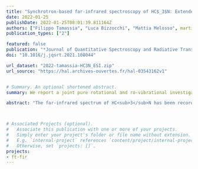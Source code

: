 ```yaml
---
title: "Synchrotron-based far-infrared spectroscopy of HC$_3$N: Extended ro-vibrational analysis and new line list up to 3360 cm$^{−1}$"
date: 2022-01-25
publishDate: 2022-01-25T08:01:39.811164Z
authors: ["Filippo Tamassia", "Luca Bizzocchi", "Mattia Melosso", martin-drumel, pirali, "Andrea Pietropolli Charmet", "Elisabetta Canè", "Luca Dore", "Iouli E. Gordon", "Jean-Claude Guillemin", "Barbara M. Giuliano", "Paola Caselli", "Silvia Alessandrini", "Vincenzo Barone", "Cristina Puzzarini"]
publication_types: ["2"]

featured: false
publication: "*Journal of Quantitative Spectroscopy and Radiative Transfer*"
doi: "10.1016/j.jqsrt.2021.108044"

url_dataset: "2022-tamassia-HC3N_ESI.zip"
url_source: "https://hal.archives-ouvertes.fr/hal-03543162v1"


# Summary. An optional shortened abstract.
summary: We report a joint pure rotational and ro-vibrational investigation of the lowest energy vibrational states of HC$_3$N.

abstract: "The far-infrared spectrum of HC<sub>3</sub>N has been recorded at high resolution between 70 and 500 cm<sup>−1</sup> using synchrotron radiation. Four prominent features, i.e., &nu;<sub>7</sub>, &nu;<sub>6</sub>−&nu;<sub>7</sub>, &nu;<sub>4</sub>−&nu;<sub>6</sub>, and 2&nu;<sub>7</sub> have been identified in the spectrum together with many associated hot bands. In addition, rotational transitions for the interacting *v*<sub>4</sub>=*v*<sub>7</sub>=1, (*v*<sub>6</sub>=2,*v*<sub>7</sub>=1), (*v*<sub>5</sub>=1,*v*<sub>7</sub>=2), and *v*<sub>7</sub>=5 vibrationally excited states have been recorded in the millimeter/submillimeter region. The newly assigned transitions, together with those reported previously, form a comprehensive data set including about 17 000 transitions, which involves almost all the vibrational states of HC<sub>3</sub>N lying below 1300 cm<sup>−1</sup> plus some excited states with energies between 2075 and 3550 cm<sup>−1</sup>. These data have been fitted to an effective Hamiltonian which takes into account rotational and vibrational *l*-type resonance effects, together with a number of anharmonic interaction terms. On average, all the analysed data are reproduced within the experimental accuracy. About 90 000 rotational and ro-vibrational transition frequencies have been computed on the basis of the spectroscopic constants obtained from the global fit in order to support data interpretation and astronomical searches in the interstellar medium and planetary atmospheres. Part of these data is included in the 2020 release of the HITRAN database. "



# Associated Projects (optional).
#   Associate this publication with one or more of your projects.
#   Simply enter your project's folder or file name without extension.
#   E.g. `internal-project` references `content/project/internal-project/index.md`.
#   Otherwise, set `projects: []`.
projects:
- ft-fir
---
```



